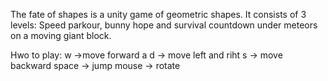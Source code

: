 The fate of shapes is a unity game of geometric shapes.
It consists of 3 levels: Speed parkour, bunny hope and survival countdown under meteors on a moving giant block.

Hwo to play:
  w   ->move forward
a   d -> move left and riht
  s   -> move backward
space -> jump
mouse -> rotate
